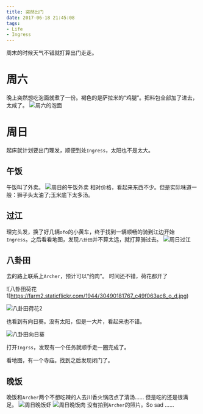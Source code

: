 ```yaml
---
title: 突然出门
date: 2017-06-18 21:45:08
tags:
- Life
- Ingress
---
```

周末的时候天气不错就打算出门走走。
<!--more-->
# 周六
晚上突然想吃泡面就煮了一份。褐色的是萨拉米的“鸡腿”。把料包全部加了进去，太咸了。
![周六的泡面](https://farm2.staticflickr.com/1952/45430942411_c1295ace7c_o_d.jpg)

# 周日
起床就计划要出门理发，顺便到处`Ingress`，太阳也不是太大。

## 午饭
午饭叫了外卖。
![周日的午饭外卖](https://farm2.staticflickr.com/1932/45430942571_725a8f0919_o_d.jpg)
相对价格，看起来东西不少。但是实际味道一般：狮子头太油了;玉米底下太多汤。

## 过江
理完头发，换了好几辆`ofo`的小黄车，终于找到一辆顺畅的骑到江边开始`Ingress`。之后看看地图，发现`八卦田`并不算太远，就打算骑过去。
![周日过江](https://farm2.staticflickr.com/1917/43613456290_8dbc1c2612_o_d.jpg)

## 八卦田
去的路上联系上`Archer`，预计可以“约肉”。
时间还不错，荷花都开了

![八卦田荷花1]https://farm2.staticflickr.com/1944/30490181767_c49f063ac8_o_d.jpg)

![八卦田荷花2](https://farm2.staticflickr.com/1965/30490180917_117a89aa69_o_d.jpg)

也看到有向日葵。没有太阳，但是一大片，看起来也不错。

![八卦田向日葵](https://farm2.staticflickr.com/1917/45430941081_0729e1972b_o_d.jpg)

打开`Ingrss`，发现有一个任务就顺手走一圈完成了。

看地图，有一个寺庙。找到之后发现闭门了。
## 晚饭
晚饭和`Archer`两个不想吃辣的人去川香火锅店点了清汤……
但是吃的还是很满足。
![周日晚饭虾](https://farm2.staticflickr.com/1905/45430940061_c7157bc63a_o_d.jpg)
![周日晚饭肉](https://farm2.staticflickr.com/1923/30490178517_d51aca10c3_o_d.jpg)
没有拍到`Archer`的照片。So sad ……




